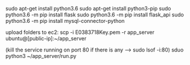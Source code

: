 sudo apt-get install python3.6
sudo apt-get install python3-pip
sudo python3.6 -m pip install flask
sudo python3.6 -m pip install flask_api
sudo python3.6 -m pip install mysql-connector-python


upload folders to ec2:
scp -i E0383718Key.pem -r app_server ubuntu@[public-ip]:~/app_server


(kill the service running on port 80 if there is any --> sudo lsof -i:80)
sduo python3 ~/app_server/run.py
